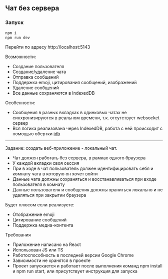 ## Чат без сервера

### Запуск

```bash
npm i
npm run dev
```

Перейти по адресу http://localhost:5143

Возможности:

-  Создание пользователя
-  Создание/удаление чата
-  Отправка сообщений
-  Поддержка emoji, цитирования сообщений, изображений
-  Удаление сообщений
-  Все данные сохраняются в IndexedDB

Особенности:

-  Сообщения в разных вкладках в одинковых чатах не синхронизируются в реальном времени, т.к. отсутствует websocket сервер
-  Вся логика реализована через IndexedDB, работа с ней происходит с помощью обертки [idb](https://github.com/jakearchibald/idb)

---

Задание: создать веб-приложение - локальный чат.

-  Чат должен работать без сервера, в рамках одного браузера
-  У каждой вкладки своя сессия
-  При в ходе в чат пользователь должен идентифицировать себя и комнату чата в которую он хочет войти
-  Данные чата должны сохраняться и восстанавливаться при входе пользователя в комнату
-  Данные пользователя и сообщения должны храниться локально и не удаляться при закрытии браузера

Будет плюсом если реализуете:

-  Отображение emoji
-  Цитирование сообщений
-  Поддержка медиа-контента

Требования

-  Приложение написано на React
-  Использован JS или TS
-  Работоспособность в последней версии Google Chrome
-  Зависимости не хранятся в проекте
-  Проект запускается и работает после выполнения команд npm install и npm run start, или присутствует инструкция для запуска
